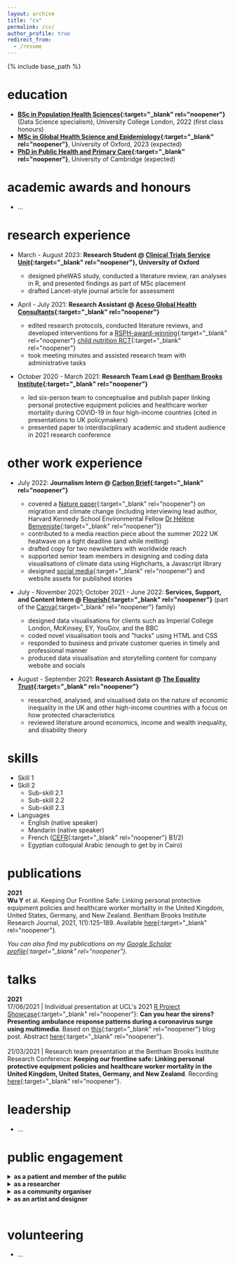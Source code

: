 ```yaml
---
layout: archive
title: "cv"
permalink: /cv/
author_profile: true
redirect_from:
  - /resume
---
```


{% include base_path %}

education
======
* **[BSc in Population Health Sciences](https://www.ucl.ac.uk/prospective-students/undergraduate/degrees/population-health-sciences-bsc){:target="_blank" rel="noopener"}** (Data Science specialism), University College London, 2022 (first class honours)
* **[MSc in Global Health Science and Epidemiology](https://www.ox.ac.uk/admissions/graduate/courses/msc-global-health-science-and-epidemiology){:target="_blank" rel="noopener"}**, University of Oxford, 2023 (expected)
* **[PhD in Public Health and Primary Care](https://www.postgraduate.study.cam.ac.uk/courses/directory/cvphpdhpc){:target="_blank" rel="noopener"}**, University of Cambridge (expected)

academic awards and honours
======
* ...

research experience
======
* March - August 2023: **Research Student @ [Clinical Trials Service Unit](https://www.ctsu.ox.ac.uk/){:target="_blank" rel="noopener"}, University of Oxford**
  * designed pheWAS study, conducted a literature review, ran analyses in R, and presented findings as part of MSc placement
  * drafted Lancet-style journal article for assessment

* April - July 2021: **Research Assistant @ [Aceso Global Health Consultants](https://www.acesoghc.com/){:target="_blank" rel="noopener"}**
  * edited research protocols, conducted literature reviews, and developed interventions for a [RSPH-award-winning](https://www.arc-nt.nihr.ac.uk/news-and-events/2021/september/community-led-neon-programme-wins-rsph-award/){:target="_blank" rel="noopener"} [child nutrition RCT](https://www.acesoghc.com/neon){:target="_blank" rel="noopener"}
  * took meeting minutes and assisted research team with administrative tasks

* October 2020 - March 2021: **Research Team Lead @ [Bentham Brooks Institute](https://benthambrooks.wixsite.com/home){:target="_blank" rel="noopener"}**
  * led six-person team to conceptualise and publish paper linking personal protective equipment policies and healthcare worker mortality during COVID-19 in four high-income countries (cited in presentations to UK policymakers)
  * presented paper to interdisciplinary academic and student audience in 2021 research conference

other work experience
======
* July 2022: **Journalism Intern @ [Carbon Brief](https://www.carbonbrief.org/){:target="_blank" rel="noopener"}**
  * covered a [Nature paper](https://www.nature.com/articles/s41558-022-01401-w){:target="_blank" rel="noopener"} on migration and climate change (including interviewing lead author, Harvard Kennedy School Environmental Fellow [Dr Hélène Benveniste](https://www.helenebenveniste.com/){:target="_blank" rel="noopener"})
  * contributed to a media reaction piece about the summer 2022 UK heatwave on a tight deadline (and while melting)
  * drafted copy for two newsletters with worldwide reach
  * supported senior team members in designing and coding data visualisations of climate data using Highcharts, a Javascript library
  * designed [social media](https://www.instagram.com/p/CgcTxxkqcr2/?img_index=1){:target="_blank" rel="noopener"} and website assets for published stories
 
* July - November 2021; October 2021 - June 2022: **Services, Support, and Content Intern @ [Flourish](https://flourish.studio/){:target="_blank" rel="noopener"}** (part of the [Canva](https://www.canva.com/){:target="_blank" rel="noopener"} family)
  * designed data visualisations for clients such as Imperial College London, McKinsey, EY, YouGov, and the BBC
  * coded novel visualisation tools and "hacks" using HTML and CSS
  * responded to business and private customer queries in timely and professional manner
  * produced data visualisation and storytelling content for company website and socials
 
* August - September 2021: **Research Assistant @ [The Equality Trust](https://equalitytrust.org.uk/){:target="_blank" rel="noopener"}**
  * researched, analysed, and visualised data on the nature of economic inequality in the UK and other high-income countries with a focus on how protected characteristics
  * reviewed literature around economics, income and wealth inequality, and disability theory

skills
======
* Skill 1
* Skill 2
  * Sub-skill 2.1
  * Sub-skill 2.2
  * Sub-skill 2.3
* Languages
  * English (native speaker)
  * Mandarin (native speaker)
  * French ([CEFR](https://www.coe.int/en/web/common-european-framework-reference-languages/table-1-cefr-3.3-common-reference-levels-global-scale){:target="_blank" rel="noopener"} B1/2)
  * Egyptian colloquial Arabic (enough to get by in Cairo)

publications
======
**2021**<br>
<b>Wu Y</b> et al. Keeping Our Frontline Safe: Linking personal protective equipment policies and healthcare worker mortality in the United Kingdom, United States, Germany, and New Zealand. Bentham Brooks Institute Research Journal, 2021, 1(1):125–189. Available [here](https://issuu.com/ucleuropeanhorizons/docs/final_bbi_global_health__new__1){:target="_blank" rel="noopener"}.

*You can also find my publications on my [Google Scholar profile](https://scholar.google.co.uk/citations?user=BfQsB3gAAAAJ&hl=en){:target="_blank" rel="noopener"}.*
  
talks
======
**2021**<br>
17/06/2021 | Individual presentation at UCL's 2021 [R Project Showcase](https://www.ucl.ac.uk/research/domains/eresearch/developing-technical-skills-good-practice-careers/develop-better-research-software-0#Research){:target="_blank" rel="noopener"}: **Can you hear the sirens? Presenting ambulance response patterns during a coronavirus surge using multimedia**. Based on [this](https://wmjlwuh.medium.com/can-you-hear-the-sirens-61fe05efb1eb){:target="_blank" rel="noopener"} blog post. Abstract [here](https://www.ellenwebborn.com/pdf/Abstracts_v03.pdf){:target="_blank" rel="noopener"}. 
<br><br>
21/03/2021 | Research team presentation at the Bentham Brooks Institute Research Conference: **Keeping our frontline safe: Linking personal protective equipment policies and healthcare worker mortality in the United Kingdom, United States, Germany, and New Zealand**. Recording [here](https://www.youtube.com/watch?v=Gw9sNWdPD4E){:target="_blank" rel="noopener"}. 
  
leadership
======
* ...

public engagement
======
<details>
    <summary><b>as a patient and member of the public</b></summary>
    <p>SAUK, PPIE, arts council england, CG Scolio, BTRU + other studies</p>
</details>
<details>
    <summary><b>as a researcher</b></summary>
    <p>WordSmith, emBRACE</p>
</details>
<details>
    <summary><b>as a community organiser</b></summary>
    <p>Blossoming Wards</p>
</details>
<details>
    <summary><b>as an artist and designer</b></summary>
    <p>MSDUK, P4PPE</p>
</details>
<br>

volunteering
======
* ...


